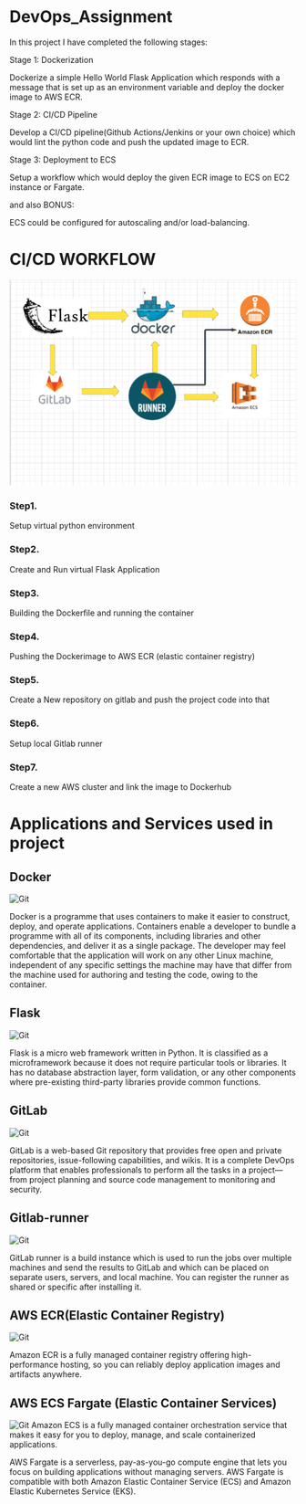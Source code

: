 # DevOps_Assignment
In this project I have completed the following stages:

Stage 1: Dockerization

Dockerize a simple Hello World Flask Application which responds with a message that is set up as an environment variable and deploy the docker image to AWS ECR.


Stage 2: CI/CD Pipeline

Develop a CI/CD pipeline(Github Actions/Jenkins or your own choice) which would lint the python code and push the updated image to ECR.


Stage 3: Deployment to ECS

Setup a workflow which would deploy the given ECR image to ECS on EC2 instance or Fargate.

and also
BONUS:

ECS could be configured for autoscaling and/or load-balancing.

# CI/CD WORKFLOW
![Git](https://github.com/Abhishek-569/DevOps_Assignment/blob/main/images/workflow.PNG)


### Step1.
Setup virtual python environment

### Step2.
Create and Run virtual Flask Application

### Step3.
Building the Dockerfile and running the container

### Step4.
Pushing the Dockerimage to AWS ECR (elastic container registry)

### Step5.
Create a New repository on gitlab and push the project code into that

### Step6.
Setup local Gitlab runner

### Step7.
Create a new AWS cluster and link the image to Dockerhub


# Applications and Services used in project

## Docker
![Git](https://d1.awsstatic.com/acs/characters/Logos/Docker-Logo_Horizontel_279x131.b8a5c41e56b77706656d61080f6a0217a3ba356d.png)

Docker is a programme that uses containers to make it easier to construct, deploy, and operate applications. Containers enable a developer to bundle a programme with all of its components, including libraries and other dependencies, and deliver it as a single package. The developer may feel comfortable that the application will work on any other Linux machine, independent of any specific settings the machine may have that differ from the machine used for authoring and testing the code, owing to the container.

## Flask
![Git](https://upload.wikimedia.org/wikipedia/commons/thumb/3/3c/Flask_logo.svg/1200px-Flask_logo.svg.png)

Flask is a micro web framework written in Python. It is classified as a microframework because it does not require particular tools or libraries. It has no database abstraction layer, form validation, or any other components where pre-existing third-party libraries provide common functions.

## GitLab
![Git](https://techcrunch.com/wp-content/uploads/2015/09/gitlab.png?w=711)

GitLab is a web-based Git repository that provides free open and private repositories, issue-following capabilities, and wikis. It is a complete DevOps platform that enables professionals to perform all the tasks in a project—from project planning and source code management to monitoring and security.

## Gitlab-runner
![Git](https://gitlab.com/uploads/-/system/project/avatar/250833/runner_logo.png)

GitLab runner is a build instance which is used to run the jobs over multiple machines and send the results to GitLab and which can be placed on separate users, servers, and local machine. You can register the runner as shared or specific after installing it. 

## AWS ECR(Elastic Container Registry)
![Git](https://labs.tadigital.com/wp-content/uploads/2018/07/RCE.png)

Amazon ECR is a fully managed container registry offering high-performance hosting, so you can reliably deploy application images and artifacts anywhere.

## AWS ECS Fargate (Elastic Container Services)
![Git](https://miro.medium.com/max/626/1*RmiGt6GAWf4pkO9ohOnRaQ.png)
Amazon ECS is a fully managed container orchestration service that makes it easy for you to deploy, manage, and scale containerized applications.

AWS Fargate is a serverless, pay-as-you-go compute engine that lets you focus on building applications without managing servers. AWS Fargate is compatible with both Amazon Elastic Container Service (ECS) and Amazon Elastic Kubernetes Service (EKS).
